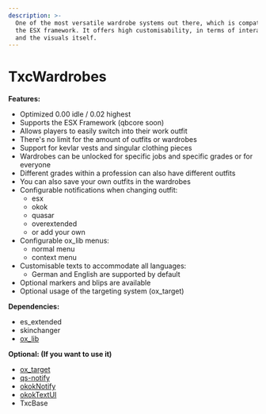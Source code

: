 ```yaml
---
description: >-
  One of the most versatile wardrobe systems out there, which is compatible with
  the ESX framework. It offers high customisability, in terms of interactions
  and the visuals itself.
---
```


# TxcWardrobes

**Features:**

* Optimized 0.00 idle / 0.02 highest
* Supports the ESX Framework (qbcore soon)
* Allows players to easily switch into their work outfit
* There's no limit for the amount of outfits or wardrobes
* Support for kevlar vests and singular clothing pieces
* Wardrobes can be unlocked for specific jobs and specific grades or for everyone
* Different grades within a profession can also have different outfits
* You can also save your own outfits in the wardrobes
* Configurable notifications when changing outfit:
  * esx
  * okok
  * quasar
  * overextended
  * or add your own
* Configurable ox\_lib menus:
  * normal menu
  * context menu
* Customisable texts to accommodate all languages:
  * German and English are supported by default
* Optional markers and blips are available
* Optional usage of the targeting system (ox\_target)

**Dependencies:**

* es\_extended
* skinchanger
* [ox\_lib](https://github.com/overextended/ox\_lib/releases)

**Optional: (If you want to use it)**

* [ox\_target](https://github.com/overextended/ox\_target/releases)
* [qs-notify](https://buy.quasar-store.com/category/1930600)
* [okokNotify](https://okok.tebex.io/package/4724993)
* [okokTextUI](https://okok.tebex.io/package/4725001)
* TxcBase
